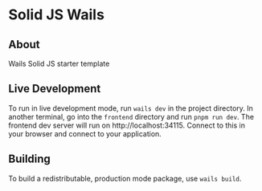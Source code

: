 # Solid JS Wails

## About

Wails Solid JS starter template

## Live Development

To run in live development mode, run `wails dev` in the project directory. In another terminal, go into the `frontend`
directory and run `pnpm run dev`. The frontend dev server will run on http://localhost:34115. Connect to this in your
browser and connect to your application.

## Building

To build a redistributable, production mode package, use `wails build`.
